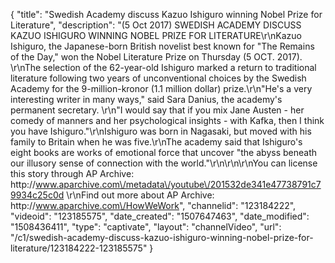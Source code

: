 {
    "title": "Swedish Academy discuss Kazuo Ishiguro winning Nobel Prize for Literature",
    "description": "(5 Oct 2017) SWEDISH ACADEMY DISCUSS KAZUO ISHIGURO WINNING NOBEL PRIZE FOR LITERATURE\r\nKazuo Ishiguro, the Japanese-born British novelist best known for \"The Remains of the Day,\" won the Nobel Literature Prize on Thursday (5 OCT. 2017).     \r\nThe selection of the 62-year-old Ishiguro marked a return to traditional literature following two years of unconventional choices by the Swedish Academy for the 9-million-kronor (1.1 million dollar) prize.\r\n\"He's a very interesting writer in many ways,\" said Sara Danius, the academy's permanent secretary. \r\n\"I would say that if you mix Jane Austen - her comedy of manners and her psychological insights - with Kafka, then I think you have Ishiguro.\"\r\nIshiguro was born in Nagasaki, but moved with his family to Britain when he was five.\r\nThe academy said that Ishiguro's eight books are works of emotional force that uncover \"the abyss beneath our illusory sense of connection with the world.\"\r\n\r\n\r\nYou can license this story through AP Archive: http:\/\/www.aparchive.com\/metadata\/youtube\/201532de341e47738791c79934c25c0d \r\nFind out more about AP Archive: http:\/\/www.aparchive.com\/HowWeWork",
    "channelid": "123184222",
    "videoid": "123185575",
    "date_created": "1507647463",
    "date_modified": "1508436411",
    "type": "captivate",
    "layout": "channelVideo",
    "url": "\/c1\/swedish-academy-discuss-kazuo-ishiguro-winning-nobel-prize-for-literature\/123184222-123185575"
}